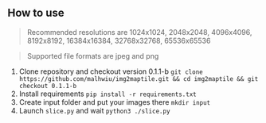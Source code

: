 ## How to use

> Recommended resolutions are 1024x1024, 2048x2048, 4096x4096,
> 8192x8192, 16384x16384, 32768x32768, 65536x65536

> Supported file formats are jpeg and png

1. Clone repository and checkout version 0.1.1-b
`git clone https://github.com/malhwiu/img2maptile.git && cd img2maptile && git checkout 0.1.1-b`
2. Install requirements
`pip install -r requirements.txt`
3. Create input folder and put your images there
`mkdir input`
5. Launch `slice.py` and wait
`python3 ./slice.py`